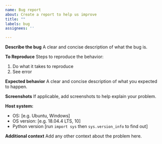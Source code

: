 ```yaml
---
name: Bug report
about: Create a report to help us improve
title: ""
labels: bug
assignees: ''

---
```


**Describe the bug**
A clear and concise description of what the bug is.

**To Reproduce**
Steps to reproduce the behavior:
1. Do what it takes to reproduce
2. See error

**Expected behavior**
A clear and concise description of what you expected to happen.

**Screenshots**
If applicable, add screenshots to help explain your problem.

**Host system:**
 - OS: [e.g. Ubuntu, Windows]
 - OS version: [e.g. 18.04.4 LTS, 10]
 - Python version [run `import sys` then `sys.version_info` to find out] 

**Additional context**
Add any other context about the problem here.
